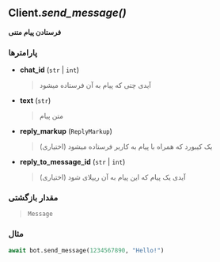 ## Client.*send_message()*

**فرستادن پیام متنی**

### پارامترها

- **chat_id** (`str` | `int`)
    > آیدی چتی که پیام به آن فرستاده میشود

- **text** (`str`)
    > متن پیام

- **reply_markup** (`ReplyMarkup`)
    > یک کیبورد که همراه با پیام به کاربر فرستاده میشود (اختیاری)

- **reply_to_message_id** (`str` | `int`)
    > آیدی یک پیام که این پیام به آن ریپلای شود (اختیاری)

### مقدار بازگشتی

> `Message`

### مثال

```python
await bot.send_message(1234567890, "Hello!")
```